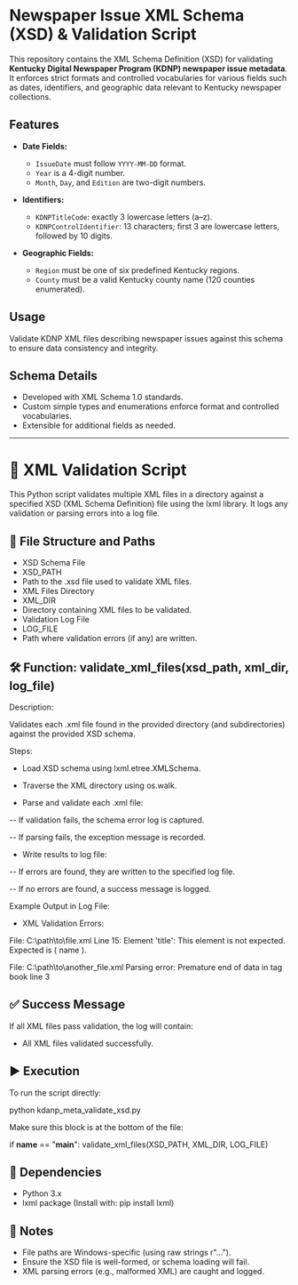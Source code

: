 # Newspaper Issue XML Schema (XSD) & Validation Script

This repository contains the XML Schema Definition (XSD) for validating **Kentucky Digital Newspaper Program (KDNP) newspaper issue metadata**. It enforces strict formats and controlled vocabularies for various fields such as dates, identifiers, and geographic data relevant to Kentucky newspaper collections.

## Features

- **Date Fields:**
  - `IssueDate` must follow `YYYY-MM-DD` format.
  - `Year` is a 4-digit number.
  - `Month`, `Day`, and `Edition` are two-digit numbers.

- **Identifiers:**
  - `KDNPTitleCode`: exactly 3 lowercase letters (a–z).
  - `KDNPControlIdentifier`: 13 characters; first 3 are lowercase letters, followed by 10 digits.

- **Geographic Fields:**
  - `Region` must be one of six predefined Kentucky regions.
  - `County` must be a valid Kentucky county name (120 counties enumerated).

## Usage

Validate KDNP XML files describing newspaper issues against this schema to ensure data consistency and integrity.

## Schema Details

- Developed with XML Schema 1.0 standards.
- Custom simple types and enumerations enforce format and controlled vocabularies.
- Extensible for additional fields as needed.

---

# 📄 XML Validation Script

This Python script validates multiple XML files in a directory against a specified XSD (XML Schema Definition) file using the lxml library. It logs any validation or parsing errors into a log file.

## 📁 File Structure and Paths

- XSD Schema File
- XSD_PATH
- Path to the .xsd file used to validate XML files.
- XML Files Directory
- XML_DIR
- Directory containing XML files to be validated.
- Validation Log File
- LOG_FILE
- Path where validation errors (if any) are written.

## 🛠️ Function: validate_xml_files(xsd_path, xml_dir, log_file)
Description:

Validates each .xml file found in the provided directory (and subdirectories) against the provided XSD schema.

Steps:

- Load XSD schema using lxml.etree.XMLSchema.

- Traverse the XML directory using os.walk.

- Parse and validate each .xml file:

-- If validation fails, the schema error log is captured.

-- If parsing fails, the exception message is recorded.

- Write results to log file:

-- If errors are found, they are written to the specified log file.

-- If no errors are found, a success message is logged.

Example Output in Log File:
- XML Validation Errors:

File: C:\path\to\file.xml
  Line 15: Element 'title': This element is not expected. Expected is ( name ).

File: C:\path\to\another_file.xml
  Parsing error: Premature end of data in tag book line 3

## ✅ Success Message

If all XML files pass validation, the log will contain:

- All XML files validated successfully.

## ▶️ Execution

To run the script directly:

python kdanp_meta_validate_xsd.py


Make sure this block is at the bottom of the file:

if __name__ == "__main__":
    validate_xml_files(XSD_PATH, XML_DIR, LOG_FILE)

## 🧩 Dependencies

- Python 3.x
- lxml package (Install with: pip install lxml)

## 🔐 Notes

- File paths are Windows-specific (using raw strings r"...").
- Ensure the XSD file is well-formed, or schema loading will fail.
- XML parsing errors (e.g., malformed XML) are caught and logged.
